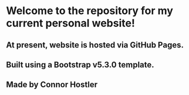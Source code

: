 # Welcome to the repository for my current personal website!

## At present, website is hosted via GitHub Pages.

## Built using a Bootstrap v5.3.0 template.

## Made by Connor Hostler
